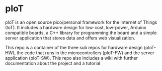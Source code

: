 pIoT
====

pIoT is an open source pico/personal framework for the Internet of Things (IoT). It includes a hardware design for low-cost, low-power, Arduino compatible boards, a C++ library for programming the board and a simple server application that stores data and offers web visualization.

This repo is a container of the three sub repos for hardware design (pIoT-HW), the code that runs in the microcontrollers (pIoT-FW) and the server application (pIoT-SW). This repo also includes a wiki with further documentation about the project and a tutorial
